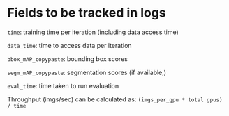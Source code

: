 # Fields to be tracked in logs

`time`: training time per iteration (including data access time)

`data_time`: time to access data per iteration

`bbox_mAP_copypaste`: bounding box scores

`segm_mAP_copypaste`: segmentation scores (if available,)

`eval_time`: time taken to run evaluation

Throughput (imgs/sec) can be calculated as: `(imgs_per_gpu * total gpus) / time`
